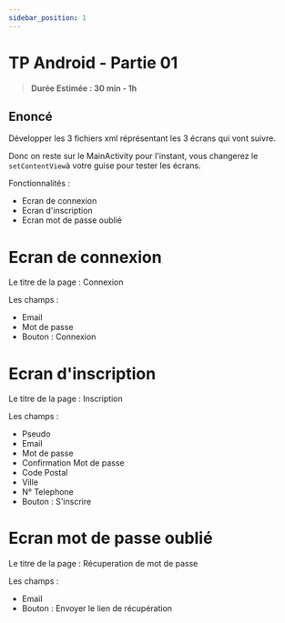 ```yaml
---
sidebar_position: 1
---
```


# TP Android - Partie 01

> **Durée Estimée : 30 min - 1h**

## Enoncé

Développer les 3 fichiers xml réprésentant les 3 écrans qui vont suivre.

Donc on reste sur le MainActivity pour l'instant, vous changerez le `setContentView`à votre guise pour tester les écrans.

Fonctionnalités :

- Ecran de connexion
- Ecran d'inscription
- Ecran mot de passe oublié

# Ecran de connexion

Le titre de la page : Connexion

Les champs :
- Email
- Mot de passe
- Bouton : Connexion

# Ecran d'inscription

Le titre de la page : Inscription

Les champs :
- Pseudo
- Email
- Mot de passe
- Confirmation Mot de passe
- Code Postal
- Ville
- N° Telephone
- Bouton : S'inscrire

# Ecran mot de passe oublié

Le titre de la page : Récuperation de mot de passe

Les champs :
- Email
- Bouton : Envoyer le lien de récupération